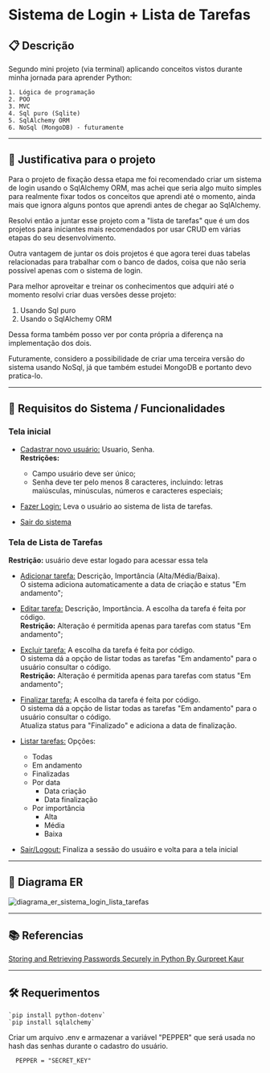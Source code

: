 # Sistema de Login + Lista de Tarefas

## 📋 Descrição

Segundo mini projeto (via terminal) aplicando conceitos vistos durante minha jornada para aprender Python:

    1. Lógica de programação
    2. POO 
    3. MVC
    4. Sql puro (Sqlite)
    5. SqlAlchemy ORM
    6. NoSql (MongoDB) - futuramente

----

## 🧩 Justificativa para o projeto

Para o projeto de fixação dessa etapa me foi recomendado criar um sistema de login usando o SqlAlchemy ORM, mas achei que seria algo muito simples para realmente fixar todos os conceitos que aprendi até o momento, ainda mais que ignora alguns pontos que aprendi antes de chegar ao SqlAlchemy.

Resolvi então a juntar esse projeto com a "lista de tarefas" que é um dos projetos para iniciantes mais recomendados por usar CRUD em várias etapas do seu desenvolvimento.

Outra vantagem de juntar os dois projetos é que agora terei duas tabelas relacionadas para trabalhar com o banco de dados, coisa que não seria possível apenas com o sistema de login.

Para melhor aproveitar e treinar os conhecimentos que adquiri até o momento resolvi criar duas versões desse projeto:
1. Usando Sql puro
2. Usando o SqlAlchemy ORM
   
Dessa forma também posso ver por conta própria a diferença na implementação dos dois.

Futuramente, considero a possibilidade de criar uma terceira versão do sistema usando NoSql, já que também estudei MongoDB e portanto devo pratica-lo.

----

## 📝 Requisitos do Sistema / Funcionalidades

### Tela inicial

- <ins>Cadastrar novo usuário:</ins> Usuario, Senha.
  <br>**Restrições:**
    - Campo usuário deve ser único;
    - Senha deve ter pelo menos 8 caracteres, incluindo: letras maiúsculas, minúsculas, números e caracteres especiais;
  
- <ins>Fazer Login:</ins> Leva o usuário ao sistema de lista de tarefas.
- <ins>Sair do sistema</ins>


### Tela de Lista de Tarefas
**Restrição:** usuário deve estar logado para acessar essa tela

- <ins>Adicionar tarefa:</ins> Descrição, Importância (Alta/Média/Baixa).
  <br>O sistema adiciona automaticamente a data de criação e status "Em andamento";
  
- <ins>Editar tarefa:</ins> Descrição, Importância. A escolha da tarefa é feita por código.
  <br>**Restrição:** Alteração é permitida apenas para tarefas com status "Em andamento";
  
- <ins>Excluir tarefa:</ins> A escolha da tarefa é feita por código.
  <br>O sistema dá a opção de listar todas as tarefas "Em andamento" para o usuário consultar o código.
  <br>**Restrição:** Alteração é permitida apenas para tarefas com status "Em andamento";
  
- <ins>Finalizar tarefa:</ins> A escolha da tarefa é feita por código.
  <br>O sistema dá a opção de listar todas as tarefas "Em andamento" para o usuário consultar o código.
  <br>Atualiza status para "Finalizado" e adiciona a data de finalização.
  
- <ins>Listar tarefas:</ins> Opções:
  - Todas
  - Em andamento
  - Finalizadas
  - Por data
    - Data criação 
    - Data finalização
  - Por importância
    - Alta
    - Média
    - Baixa
    
- <ins>Sair/Logout:</ins> Finaliza a sessão do usuáiro e volta para a tela inicial

----

## 🔀 Diagrama ER

![diagrama_er_sistema_login_lista_tarefas](https://github.com/user-attachments/assets/930f88e0-8241-4d56-bac0-bded6c9c6ea0)

----

## 📚 Referencias

[Storing and Retrieving Passwords Securely in Python
By Gurpreet Kaur](https://www.askpython.com/python/examples/storing-retrieving-passwords-securely)

----

## 🛠️ Requerimentos

    `pip install python-dotenv`
    `pip install sqlalchemy`

Criar um arquivo .env e armazenar a variável "PEPPER" que será usada no hash das senhas durante o cadastro do usuário.

      PEPPER = "SECRET_KEY"